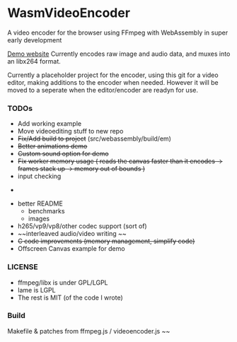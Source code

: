 # WasmVideoEncoder
A video encoder for the browser using FFmpeg with WebAssembly in super early development

[Demo website](https://alexvestin.github.io/WasmVideoEncoder/)
Currently encodes raw image and audio data, and muxes into an libx264 format.

Currently a placeholder project for the encoder, using this git for a video editor, making additions to the encoder when needed.
However it will be moved to a seperate when the editor/encoder are readyn for use.


### TODOs
- Add working example
- Move videoediting stuff to new repo
- ~~Fix/Add build to project~~ (src/webassembly/build/em)
- ~~Better animations demo~~
- ~~Custom sound option for demo~~
- ~~Fix worker memory usage ( reads the canvas faster than it encodes -> frames stack up -> memory out of bounds )~~
- input checking
- ~~~smaller wasm/js~~
- better README
  - benchmarks
  - images
- h265/vp9/vp8/other codec support (sort of)
- ~~interleaved audio/video writing ~~
- ~~C code improvements (memory management, simplify code)~~
- Offscreen Canvas example for demo

### LICENSE
- ffmpeg/libx is under GPL/LGPL
- lame is LGPL
- The rest is MIT (of the code I wrote)

### Build
Makefile & patches from ffmpeg.js / videoencoder.js
~~
